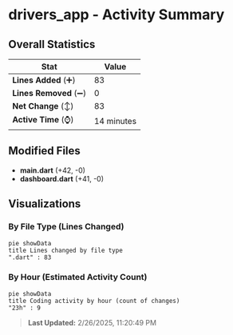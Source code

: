 # drivers_app - Activity Summary 

## Overall Statistics

| Stat                   | Value                                                             |
| ---------------------- | ----------------------------------------------------------------- |
| **Lines Added** (➕)   | 83                                          |
| **Lines Removed** (➖) | 0                                        |
| **Net Change** (↕)    | 83                |
| **Active Time** (⌚)   | 14 minutes |


## Modified Files
- **main.dart** (+42, -0)
- **dashboard.dart** (+41, -0)

## Visualizations

### By File Type (Lines Changed)

```mermaid
pie showData
title Lines changed by file type
".dart" : 83
```

### By Hour (Estimated Activity Count)

```mermaid
pie showData
title Coding activity by hour (count of changes)
"23h" : 9
```


> **Last Updated:** 2/26/2025, 11:20:49 PM